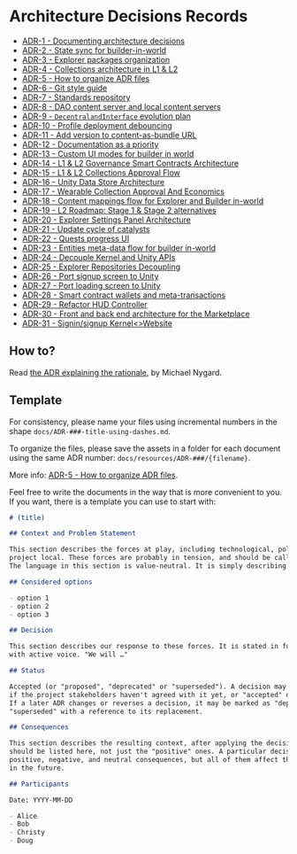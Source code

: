 # Architecture Decisions Records

- [ADR-1 - Documenting architecture decisions](docs/ADR-1-documenting-architecture-decisions.md)
- [ADR-2 - State sync for builder-in-world](docs/ADR-2-state-sync-for-builder-in-world.md)
- [ADR-3 - Explorer packages organization](docs/ADR-3-explorer-packages-organization.md)
- [ADR-4 - Collections architecture in L1 & L2](docs/ADR-4-collections-architecture-in-L1-L2.md)
- [ADR-5 - How to organize ADR files](docs/ADR-5-how-to-organize-adr-files.md)
- [ADR-6 - Git style guide](docs/ADR-6-git-style-guide.md)
- [ADR-7 - Standards repository](docs/ADR-7-standards-repository.md)
- [ADR-8 - DAO content server and local content servers](docs/ADR-8-dao-content-servers-and-local-content-servers.md)
- [ADR-9 - `DecentralandInterface` evolution plan](docs/ADR-9-DecentralandInterface-evolution-plan.md)
- [ADR-10 - Profile deployment debouncing](docs/ADR-10-profile-deployment-debouncing.md)
- [ADR-11 - Add version to content-as-bundle URL](docs/ADR-11-add-version-to-content-as-bundle-url.md)
- [ADR-12 - Documentation as a priority](docs/ADR-12-documentation-as-a-priority.md)
- [ADR-13 - Custom UI modes for builder in world](docs/ADR-13-custom-ui-modes-for-builder-in-world.md)
- [ADR-14 - L1 & L2 Governance Smart Contracts Architecture](docs/ADR-14-l1-l2-governance-smart-contracts-architecture.md)
- [ADR-15 - L1 & L2 Collections Approval Flow](docs/ADR-15-l1-l2-collections-approval-flow.md)
- [ADR-16 - Unity Data Store Architecture](docs/ADR-16-unity-data-store-architecture.md)
- [ADR-17 - Wearable Collection Approval And Economics](docs/ADR-17-wearable-collection-approval-and-economics.md)
- [ADR-18 - Content mappings flow for Explorer and Builder in-world](docs/ADR-18-content-mappings-flow-for-explorer-and-builder-in-world.md)
- [ADR-19 - L2 Roadmap: Stage 1 & Stage 2 alternatives](docs/ADR-19-l2-roadmap-stage-1-stage-2-alternatives.md)
- [ADR-20 - Explorer Settings Panel Architecture](docs/ADR-20-explorer-settings-panel-architecture.md)
- [ADR-21 - Update cycle of catalysts](docs/ADR-21-update-cycle-of-catalysts.md)
- [ADR-22 - Quests progress UI](docs/ADR-22-quests-progress-ui.md)
- [ADR-23 - Entities meta-data flow for builder in-world](docs/ADR-23-entities-meta-data-flow-for-builder-in-world.md)
- [ADR-24 - Decouple Kernel and Unity APIs](docs/ADR-24-decouple-kernel-and-unity-apis.md)
- [ADR-25 - Explorer Repositories Decoupling](docs/ADR-25-explorer-repositories-decoupling-.md)
- [ADR-26 - Port signup screen to Unity](docs/ADR-26-port-signup-screen-to-unity-.md)
- [ADR-27 - Port loading screen to Unity](docs/ADR-27-port-loading-screen-to-unity-.md)
- [ADR-28 - Smart contract wallets and meta-transactions](docs/ADR-28-smart-contract-wallets-and-meta-transactions.md)
- [ADR-29 - Refactor HUD Controller](docs/ADR-29-refactor-hud-controller.md)
- [ADR-30 - Front and back end architecture for the Marketplace ](docs/ADR-30-front-and-back-end-architecture-for-the-marketplace.md)
- [ADR-31 - Signin/signup Kernel<>Website](docs/ADR-31-signin-signup-kernel-website.md)

## How to?

Read [the ADR explaining the rationale](docs/ADR-1-documenting-architecture-decisions.md), by Michael Nygard.

## Template

For consistency, please name your files using incremental numbers in the shape `docs/ADR-###-title-using-dashes.md`.

To organize the files, please save the assets in a folder for each document using the same ADR number: `docs/resources/ADR-###/{filename}`.

More info: [ADR-5 - How to organize ADR files](docs/ADR-5-how-to-organize-adr-files.md).

Feel free to write the documents in the way that is more convenient to you.
If you want, there is a template you can use to start with:

```markdown
# (title)

## Context and Problem Statement

This section describes the forces at play, including technological, political, social, and
project local. These forces are probably in tension, and should be called out as such.
The language in this section is value-neutral. It is simply describing facts.

## Considered options

- option 1
- option 2
- option 3

## Decision

This section describes our response to these forces. It is stated in full sentences,
with active voice. "We will …"

## Status

Accepted (or "proposed", "deprecated" or "superseded"). A decision may be "proposed"
if the project stakeholders haven't agreed with it yet, or "accepted" once it is agreed.
If a later ADR changes or reverses a decision, it may be marked as "deprecated" or
"superseded" with a reference to its replacement.

## Consequences

This section describes the resulting context, after applying the decision. All consequences
should be listed here, not just the "positive" ones. A particular decision may have
positive, negative, and neutral consequences, but all of them affect the team and project
in the future.

## Participants

Date: YYYY-MM-DD

- Alice
- Bob
- Christy
- Doug
```
